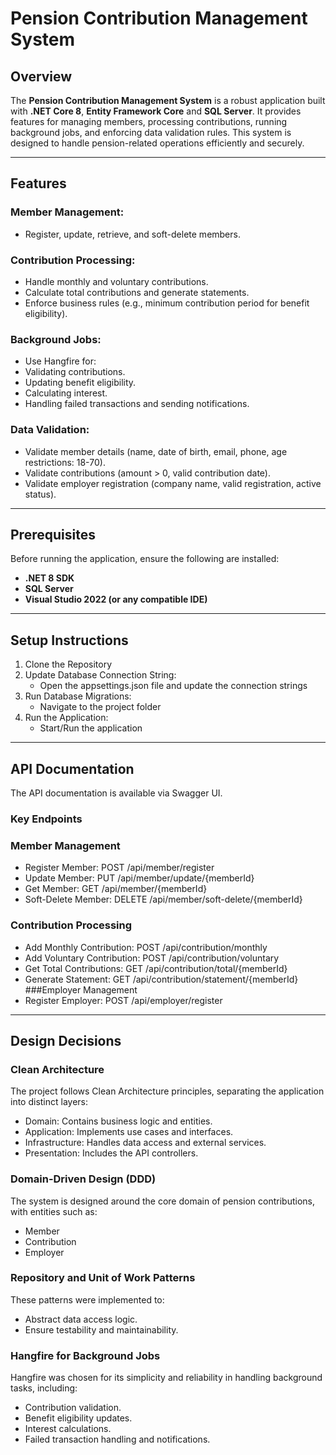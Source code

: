 # Pension Contribution Management System

## Overview
The **Pension Contribution Management System** is a robust application built with **.NET Core 8**, **Entity Framework Core** and **SQL Server**. 
It provides features for managing members, processing contributions, running background jobs, and enforcing data validation rules. 
This system is designed to handle pension-related operations efficiently and securely.

---

## Features

###	Member Management:
- Register, update, retrieve, and soft-delete members.

###	Contribution Processing:
-	Handle monthly and voluntary contributions.
-	Calculate total contributions and generate statements.
-	Enforce business rules (e.g., minimum contribution period for benefit eligibility).

###	Background Jobs:
-	Use Hangfire for:
  -	Validating contributions.
  -	Updating benefit eligibility.
  -	Calculating interest.
  -	Handling failed transactions and sending notifications.

### Data Validation:
-	Validate member details (name, date of birth, email, phone, age restrictions: 18-70).
-	Validate contributions (amount > 0, valid contribution date).
-	Validate employer registration (company name, valid registration, active status).

---

## Prerequisites
Before running the application, ensure the following are installed:
-	**.NET 8 SDK**
-	**SQL Server**
-	**Visual Studio 2022 (or any compatible IDE)**

---

## Setup Instructions
1.	Clone the Repository
2.	Update Database Connection String:
    -	Open the appsettings.json file and update the connection strings
3.	Run Database Migrations:
    -	Navigate to the project folder
4.	Run the Application:
    -	Start/Run the application

---

## API Documentation
The API documentation is available via Swagger UI.
### Key Endpoints
### Member Management
  -	Register Member: POST /api/member/register
  - Update Member: PUT /api/member/update/{memberId}
  -	Get Member: GET /api/member/{memberId}
  - Soft-Delete Member: DELETE /api/member/soft-delete/{memberId}
### Contribution Processing
  -	Add Monthly Contribution: POST /api/contribution/monthly
  -	Add Voluntary Contribution: POST /api/contribution/voluntary
  -	Get Total Contributions: GET /api/contribution/total/{memberId}
  -	Generate Statement: GET /api/contribution/statement/{memberId}
###Employer Management
  -	Register Employer: POST /api/employer/register

---

## Design Decisions
### Clean Architecture
The project follows Clean Architecture principles, separating the application into distinct layers:
  -	Domain: Contains business logic and entities.
  -	Application: Implements use cases and interfaces.
  -	Infrastructure: Handles data access and external services.
  -	Presentation: Includes the API controllers.
### Domain-Driven Design (DDD)
The system is designed around the core domain of pension contributions, with entities such as:
  -	Member
  -	Contribution
  -	Employer
### Repository and Unit of Work Patterns
These patterns were implemented to:
  -	Abstract data access logic.
  -	Ensure testability and maintainability.
### Hangfire for Background Jobs
Hangfire was chosen for its simplicity and reliability in handling background tasks, including:
  -	Contribution validation.
  -	Benefit eligibility updates.
  -	Interest calculations.
  -	Failed transaction handling and notifications.

